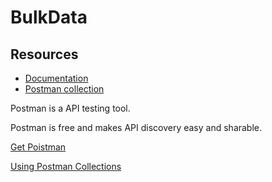 # BulkData

## Resources
- [Documentation](https://idxbroker.github.io/bulkdata/)
- [Postman collection](https://raw.githubusercontent.com/idxbroker/bulkdata/master/BulkdataAPI.postman_collection.json)

Postman is a API testing tool. 

Postman is free and makes API discovery easy and sharable.

[Get Poistman](https://www.getpostman.com/apps)

[Using Postman Collections](https://learning.getpostman.com/docs/postman/collections/creating_collections/)
